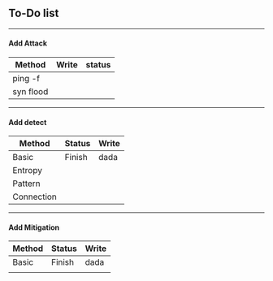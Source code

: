 ## To-Do list
---
#### Add Attack
| Method    | Write | status |
| --------- |-------|------- |
| ping -f   |       |        |
| syn flood |       |        | 

---
#### Add detect
| Method      | Status      | Write |
| ----------- | ----------- | ----- |
| Basic       | Finish      | dada  |
| Entropy     |             |       |
| Pattern     |             |       |
| Connection  |             |       |

---
#### Add Mitigation 
| Method      | Status      | Write |
| ----------- | ----------- | ----- |
| Basic       | Finish      | dada  |
|             |             |       |
